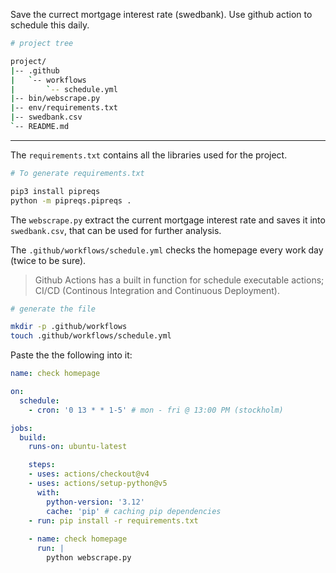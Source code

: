 Save the currect mortgage interest rate (swedbank). Use github action to schedule this daily. 

```sh
# project tree

project/
|-- .github
|   `-- workflows
|       `-- schedule.yml
|-- bin/webscrape.py
|-- env/requirements.txt
|-- swedbank.csv
`-- README.md
```

---

The `requirements.txt` contains all the libraries used for the project. 

```sh
# To generate requirements.txt

pip3 install pipreqs
python -m pipreqs.pipreqs .
```

The `webscrape.py` extract the current mortgage interest rate and saves it into `swedbank.csv`, that can be used for further analysis.

The `.github/workflows/schedule.yml` checks the homepage every work day (twice to be sure). 

>Github Actions has a built in function for schedule executable actions; CI/CD (Continous Integration and Continuous Deployment).

```sh
# generate the file

mkdir -p .github/workflows
touch .github/workflows/schedule.yml
```

Paste the the following into it:

```yml
name: check homepage

on:
  schedule:
    - cron: '0 13 * * 1-5' # mon - fri @ 13:00 PM (stockholm)

jobs:
  build:
    runs-on: ubuntu-latest

    steps:
    - uses: actions/checkout@v4
    - uses: actions/setup-python@v5
      with:
        python-version: '3.12'
        cache: 'pip' # caching pip dependencies
    - run: pip install -r requirements.txt
    
    - name: check homepage
      run: |
        python webscrape.py
```

